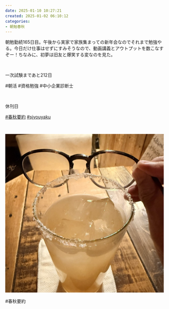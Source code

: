 ```yaml
---
date: 2025-01-10 10:27:21
created: 2025-01-02 06:10:12
categories:
- 朝勉春秋
---
```


朝勉勤続165日目。午後から実家で家族集まっての新年会なのでそれまで勉強やる。今日だけ仕事はせずにすみそうなので、動画講義とアウトプットを数こなすぞー！ちなみに、初夢は旧友と爆笑する変なのを見た。

<br>

一次試験まであと212日

#朝活 #資格勉強 #中小企業診断士

<br>

休刊日

[#春秋要約](https://x.com/hashtag/%E6%98%A5%E7%A7%8B%E8%A6%81%E7%B4%84?src=hashtag_click) [#sjyouyaku](https://x.com/hashtag/sjyouyaku?src=hashtag_click)

<br>

[![](Files/GgPM32nbkAAhzMK.jpg)](https://x.com/hashtag/sjyouyaku?src=hashtag_click)

#春秋要約